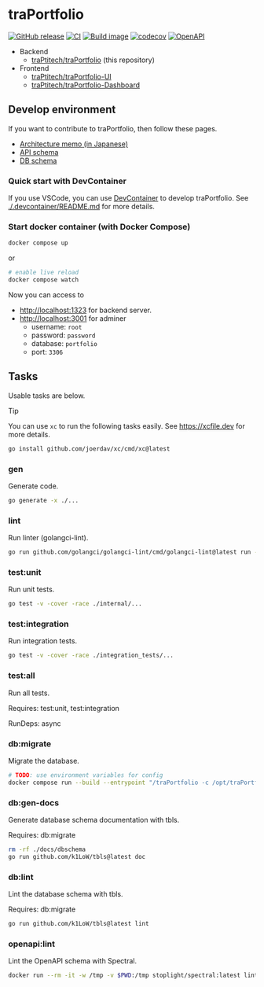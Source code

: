 # traPortfolio

[![GitHub release](https://img.shields.io/github/release/traPtitech/traPortfolio.svg?logo=github)](https://GitHub.com/traPtitech/traPortfolio/releases/) [![CI](https://github.com/traPtitech/traPortfolio/actions/workflows/main.yaml/badge.svg)](https://github.com/traPtitech/traPortfolio/actions/workflows/main.yaml) [![Build image](https://github.com/traPtitech/traPortfolio/actions/workflows/image.yaml/badge.svg)](https://github.com/traPtitech/traPortfolio/actions/workflows/image.yaml) [![codecov](https://codecov.io/gh/traPtitech/traPortfolio/branch/main/graph/badge.svg?token=2HB6P7RUX8)](https://codecov.io/gh/traPtitech/traPortfolio) [![OpenAPI](https://img.shields.io/badge/OpenAPI-apis.trap.jp-6BA539?logo=openapiinitiative)](https://apis.trap.jp/?urls.primaryName=traPortfolio)

- Backend
  - [traPtitech/traPortfolio](https://github.com/traPtitech/traPortfolio) (this repository)
- Frontend
  - [traPtitech/traPortfolio-UI](https://github.com/traPtitech/traPortfolio-UI)
  - [traPtitech/traPortfolio-Dashboard](https://github.com/traPtitech/traPortfolio-Dashboard)

## Develop environment

If you want to contribute to traPortfolio, then follow these pages.

- [Architecture memo (in Japanese)](./docs/architecture.md)
- [API schema](./docs/swagger/traPortfolio.v1.yaml)
- [DB schema](./docs/dbschema)

### Quick start with DevContainer

If you use VSCode, you can use [DevContainer](https://code.visualstudio.com/docs/remote/containers) to develop traPortfolio.
See [./.devcontainer/README.md](./.devcontainer/README.md) for more details.

### Start docker container (with Docker Compose)

```bash
docker compose up
```

or

```bash
# enable live reload
docker compose watch
```

Now you can access to

- <http://localhost:1323> for backend server.
- <http://localhost:3001> for adminer
  - username: `root`
  - password: `password`
  - database: `portfolio`
  - port: `3306`

## Tasks

Usable tasks are below.

> [!TIP]
> You can use `xc` to run the following tasks easily.
> See <https://xcfile.dev> for more details.
>
> ```bash
> go install github.com/joerdav/xc/cmd/xc@latest
> ```

### gen

Generate code.

```bash
go generate -x ./...
```

### lint

Run linter (golangci-lint).

```bash
go run github.com/golangci/golangci-lint/cmd/golangci-lint@latest run --fix ./...
```

### test:unit

Run unit tests.

```bash
go test -v -cover -race ./internal/...
```

### test:integration

Run integration tests.

```bash
go test -v -cover -race ./integration_tests/...
```

### test:all

Run all tests.

Requires: test:unit, test:integration

RunDeps: async

### db:migrate

Migrate the database.

```bash
# TODO: use environment variables for config
docker compose run --build --entrypoint "/traPortfolio -c /opt/traPortfolio/config.yaml --db-host mysql --only-migrate" backend
```

### db:gen-docs

Generate database schema documentation with tbls.

Requires: db:migrate

```bash
rm -rf ./docs/dbschema
go run github.com/k1LoW/tbls@latest doc
```

### db:lint

Lint the database schema with tbls.

Requires: db:migrate

```bash
go run github.com/k1LoW/tbls@latest lint
```

### openapi:lint

Lint the OpenAPI schema with Spectral.

```bash
docker run --rm -it -w /tmp -v $PWD:/tmp stoplight/spectral:latest lint ./docs/swagger/traPortfolio.v1.yaml
```
